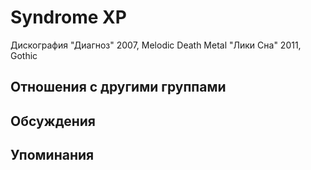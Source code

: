 # Syndrome XP

Дискография
"Диагноз" 2007, Melodic Death Metal
"Лики Сна" 2011, Gothic

## Отношения с другими группами


## Обсуждения


## Упоминания

